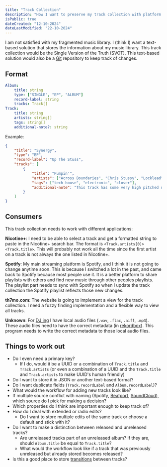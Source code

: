 ```yaml
---
title: "Track Collection"
description: "How I want to preserve my track collection with platform independence"
isPublic: true
dateCreated: "12-10-2024"
dateLastModified: "22-10-2024"
---
```


I am not satisfied with my fragmented music library. I (think I) want a
text-based solution that stores the information about my music library. This
track collection would be the Single Version of the Truth (SVOT). This
text-based solution would also be a [Git](git) repository to keep track of
changes.

## Format

```yaml
Album:
    title: string
    type: ["SINGLE", "EP", "ALBUM"]
    record-label: string
    tracks: Track[]
Track:
    title: string
    artists: string[]
    tags: string[]
    additional-note?: string
```

Example:

```json
{
    "title": "Synergy",
    "type": "EP",
    "record-label": "Up The Stuss",
    "tracks": [
        {
            "title": "Pumpin'",
            "artists": ["Across Boundaries", "Chris Stussy", "Locklead"],
            "tags": ["tech-house", "electronic", "closer"],
            "additional-note": "This track has some very high pitched noises at the end"
        }
    ]
}
```

## Consumers

This track collection needs to work with different applications:

**Nicotine+**: I need to be able to select a track and get a formatted string
to paste in the Nicotine+ search bar. The format is
`<Track.artists[0]> <Track.title>`. This will probably not work all the time
since the first artist on a track is not always the one listed in Nicotine+.

**Spotify**: My main streaming platform is Spotify, and I think it is not going
to change anytime soon. This is because I switched a lot in the past, and came
back to Spotify because most people use it. It is a better platform to share
playlists with others and find new music through other peoples playlists. The
playlist part needs to sync with Spotify so when I update the track collection
the Spotify playlist reflects those new changes.

**th7mo.com**: The website is going to implement a view for the track
collection. I need a fuzzy finding implementation and a flexible way to view all
tracks.

**Unknown**: For [DJ'ing](gigs) I have local audio files (`.wav`, `.flac`,
`.aiff`, `.mp3`). These audio files need to have the correct metadata (in 
[rekordbox](rekordbox)). This program needs to write the correct metadata to
those local audio files.

## Things to work out

* Do I even need a primary key?
    * If I do, would it be a UUID or a combination of `Track.title` and
      `Track.artists` (or even a combination of a UUID and the `Track.title`
      and `Track.artists` to make UUID's human friendly)
* Do I want to store it in JSON or another text-based format?
* Do I want duplicate fields (`Track.recordLabel` and `Album.recordLabel`)?
* What would the workflow for adding new tracks look like?
* If multiple source conflict with naming (Spotify,
  [Beatport](https://www.beatport.com), [SoundCloud](https://soundcloud.com)),
  which source do I pick for making a decision?
* Which properties do I think are important enough to keep track of?
* How do I deal with extended or radio edits?
    * Do I want to store multiple edits of the same track or choose a default
      and stick with it?
* Do I want to make a distinction between released and unreleased tracks?
    * Are unreleased tracks part of an unreleased album? If they are, should
      `Album.title` be equal to `Track.title`?
    * What would the workflow look like if a track that was previously
      unreleased but already stored becomes released?
* Is this a good place to store [transitions](transitions) between tracks?
